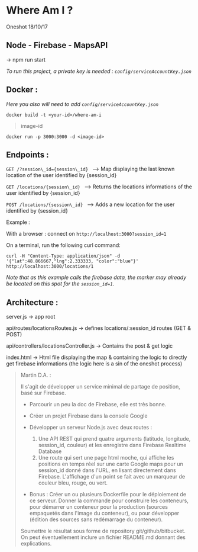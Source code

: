 # Where Am I ? 

Oneshot 18/10/17

## Node - Firebase - MapsAPI 

-> npm run start

*To run this project, a private key is needed : `config/serviceAccountKey.json`*

## Docker : 
*Here you also will need to add `config/serviceAccountKey.json`*

`docker build -t <your-id>/where-am-i`
> image-id

`docker run -p 3000:3000 -d <image-id>`

## Endpoints : 

`GET /?session\_id={session\_id} ` --> Map displaying the last known location of the user identified by {session\_id}

`GET /locations/{session\_id} ` --> Returns the locations informations of the user identified by {session\_id}


`POST /locations/{session\_id} ` --> Adds a new location for the user identified by {session\_id}

Example : 

With a browser : connect on `http://localhost:3000?session_id=1` 

On a terminal, run the following curl command: 

`curl -H "Content-Type: application/json" -d '{"lat":48.866667,"lng":2.333333, "color":"blue"}' http://localhost:3000/locations/1 `

*Note that as this example calls the firebase data, the marker may already be located on this spot for the `session_id=1`.*

## Architecture : 

server.js -> app root

api/routes/locationsRoutes.js -> defines locations/:session\_id routes (GET & POST)

api/controllers/locationsController.js -> Contains the post & get logic

index.html -> Html file displaying the map & containing the logic to directly get firebase informations (the logic here is a sin of the oneshot process)



>	Martin D.A. : 
>
>	Il s'agit de développer un service minimal de partage de position, basé sur Firebase.
>
>	- Parcourir un peu la doc de Firebase, elle est très bonne.
>	- Créer un projet Firebase dans la console Google
>	- Développer un serveur Node.js avec deux routes :
>		1. Une API REST qui prend quatre arguments (latitude, longitude, session_id, couleur) et les enregistre dans Firebase Realtime Database
>		2. Une route qui sert une page html moche, qui affiche les positions en temps
>	     réel sur une carte Google maps pour un session_id donné dans l'URL, en lisant directement dans Firebase.
>	     L'affichage d'un point se fait avec un marqueur de couleur bleu, rouge, ou vert.
>
>	- Bonus :
>	     Créer un ou plusieurs Dockerfile pour le déploiement de ce serveur.
>	     Donner la commande pour construire les conteneurs, pour démarrer un conteneur
>	     pour la production (sources empaquetés dans l'image du conteneur), ou pour 
>	     développer (édition des sources sans redémarrage du conteneur).
>
>	Soumettre le résultat sous forme de repository git/github/bitbucket.
>	On peut éventuellement inclure un fichier README.md donnant des explications.

